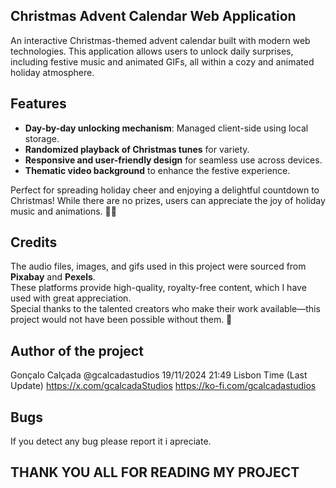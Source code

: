 

## Christmas Advent Calendar Web Application

An interactive Christmas-themed advent calendar built with modern web technologies. This application allows users to unlock daily surprises, including festive music and animated GIFs, all within a cozy and animated holiday atmosphere.

## Features

- **Day-by-day unlocking mechanism**: Managed client-side using local storage.
- **Randomized playback of Christmas tunes** for variety.
- **Responsive and user-friendly design** for seamless use across devices.
- **Thematic video background** to enhance the festive experience.

Perfect for spreading holiday cheer and enjoying a delightful countdown to Christmas! While there are no prizes, users can appreciate the joy of holiday music and animations. 🎄✨

## Credits

The audio files, images, and gifs used in this project were sourced from **Pixabay** and **Pexels**.  
These platforms provide high-quality, royalty-free content, which I have used with great appreciation.  
Special thanks to the talented creators who make their work available—this project would not have been possible without them. 🙏  

## Author of the project 

Gonçalo Calçada @gcalcadastudios 19/11/2024 21:49 Lisbon Time (Last Update)
https://x.com/gcalcadaStudios
https://ko-fi.com/gcalcadastudios

## Bugs

If you detect any bug please report it i apreciate.

## THANK YOU ALL FOR READING MY PROJECT 
